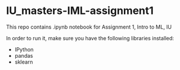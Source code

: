 # IU_masters-IML-assignment1

This repo contains .ipynb notebook for Assignment 1, Intro to ML, IU

In order to run it, make sure you have the following libraries installed:
* IPython
* pandas
* sklearn
